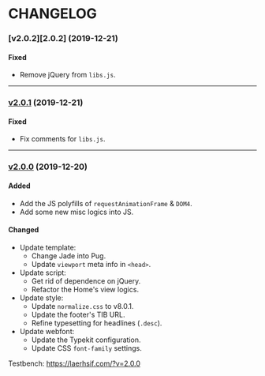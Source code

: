 CHANGELOG
=========

### [v2.0.2][2.0.2] (2019-12-21)

#### Fixed
- Remove jQuery from `libs.js`.

* * *

### [v2.0.1][2.0.1] (2019-12-21)

#### Fixed
- Fix comments for `libs.js`.

* * *

### [v2.0.0][2.0.0] (2019-12-20)

#### Added
+ Add the JS polyfills of `requestAnimationFrame` & `DOM4`.
+ Add some new misc logics into JS.

#### Changed
* Update template:
	- Change Jade into Pug.
	- Update `viewport` meta info in `<head>`.
* Update script:
	- Get rid of dependence on jQuery.
	- Refactor the Home's view logics.
* Update style:
	- Update `normalize.css` to v8.0.1.
	- Update the footer's TIB URL.
	- Refine typesetting for headlines (`.desc`).
* Update webfont:
	- Update the Typekit configuration.
	- Update CSS `font-family` settings.



Testbench: <https://laerhsif.com/?v=2.0.0>



[2.0.1]:         https://github.com/realfish/laerhsif/compare/v2.0.0...v2.0.1
[2.0.0]:         https://github.com/realfish/laerhsif/compare/v1.3.0...v2.0.0
